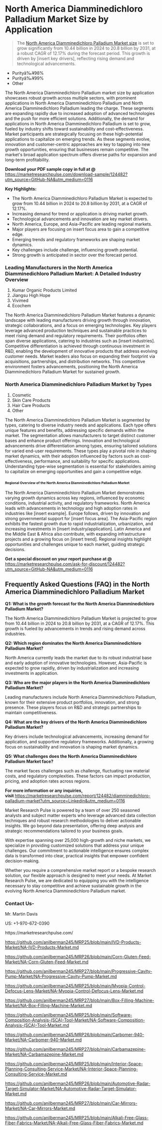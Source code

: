 <h1>North America Diamminedichloro Palladium Market&nbsp;Size by Application</h1><blockquote><p>The <a href="https://marketresearchpulse.com/download-sample/124482?utm_source=GitHub-NA&amp;utm_medium=0116">North America Diamminedichloro Palladium Market size</a> is set to grow significantly from 10.44 billion in 2024 to 20.8 billion by 2031, at a robust CAGR of 12.17% during the forecast period. This growth is driven by [insert key drivers], reflecting rising demand and technological advancements.</p></blockquote><ul><li>Purityâ‰¥98%<li> Purityâ‰¥99%<li> Other</li></ul><p>The North America Diamminedichloro Palladium market size by application showcases robust growth across multiple sectors, with prominent applications in North America Diamminedichloro Palladium and North America Diamminedichloro Palladium leading the charge. These segments are expanding rapidly due to increased adoption of advanced technologies and the push for more efficient solutions. Additionally, the demand for applications in North America Diamminedichloro Palladium is set to grow, fueled by industry shifts toward sustainability and cost-effectiveness. Market participants are strategically focusing on these high-potential applications to capitalize on emerging trends. As these segments evolve, innovation and customer-centric approaches are key to tapping into new growth opportunities, ensuring that businesses remain competitive. The market's broad application spectrum offers diverse paths for expansion and long-term profitability.</p><p><strong>Download your PDF sample copy in full at @ </strong><a href="https://marketresearchpulse.com/download-sample/124482?utm_source=GitHub-NA&amp;utm_medium=0116">https://marketresearchpulse.com/download-sample/124482?utm_source=GitHub-NA&amp;utm_medium=0116</a></p><p><strong>Key Highlights: </strong></p><ul><li>The North America Diamminedichloro Palladium Market is expected to grow from 10.44 billion in 2024 to 20.8 billion by 2031, at a CAGR of 12.17%.</li><li>Increasing demand for trend or application is driving market growth.</li><li>Technological advancements and innovation are key market drivers.</li><li>North America, Europe, and Asia-Pacific are leading regional markets.</li><li>Major players are focusing on insert focus area to gain a competitive edge.</li><li>Emerging trends and regulatory frameworks are shaping market dynamics.</li><li>Key challenges include challenge, influencing growth potential.</li><li>Strong growth is anticipated in sector over the forecast period.</li></ul><h3>Leading Manufacturers in the North America Diamminedichloro Palladium Market: A Detailed Industry Overview</h3><ol><li>Kumar Organic Products Limited</li><li>Jiangsu High Hope</li><li>Vivimed</li><li>Ecochem</li></ol><div class="flex max-w-full flex-col flex-grow"><div class="min-h-8 text-message flex w-full flex-col items-end gap-2 whitespace-normal break-words [.text-message+&amp;]:mt-5" dir="auto" data-message-author-role="assistant" data-message-id="fd8432e4-4910-450d-b182-61b7bfb0a01f" data-message-model-slug="gpt-4o"><div class="flex w-full flex-col gap-1 empty:hidden first:pt-[3px]"><div class="markdown prose w-full break-words dark:prose-invert light"><p>The North America Diamminedichloro Palladium Market features a dynamic landscape with leading manufacturers driving growth through innovation, strategic collaborations, and a focus on emerging technologies. Key players leverage advanced production techniques and sustainable practices to meet rising demand and regulatory requirements. Their portfolios often span diverse applications, catering to industries such as [insert industries]. Competitive differentiation is achieved through continuous investment in R&amp;D, enabling the development of innovative products that address evolving customer needs. Market leaders also focus on expanding their footprint via acquisitions, partnerships, and distribution networks. This competitive environment fosters advancements, positioning the North America Diamminedichloro Palladium Market for sustained growth.</p></div></div></div></div><h3>North America Diamminedichloro Palladium Market by Types</h3><ol><li>Cosmetic<li> Skin Care Products<li> Hair Care Products<li> Other</li></ol><div class="flex max-w-full flex-col flex-grow"><div class="min-h-8 text-message flex w-full flex-col items-end gap-2 whitespace-normal break-words [.text-message+&amp;]:mt-5" dir="auto" data-message-author-role="assistant" data-message-id="084470be-0bb7-4664-bddf-5156b4f41249" data-message-model-slug="gpt-4o-mini"><div class="flex w-full flex-col gap-1 empty:hidden first:pt-[3px]"><div class="markdown prose w-full break-words dark:prose-invert light"><p>The North America Diamminedichloro Palladium Market is segmented by types, catering to diverse industry needs and applications. Each type offers unique features and benefits, addressing specific demands within the market. The segmentation allows manufacturers to target distinct customer bases and enhance product offerings. Innovation and technological advancements drive differentiation among types, ensuring tailored solutions for varied end-user requirements. These types play a pivotal role in shaping market dynamics, with their adoption influenced by factors such as cost-effectiveness, performance, and suitability for specific applications. Understanding type-wise segmentation is essential for stakeholders aiming to capitalize on emerging opportunities and gain a competitive edge.</p></div></div></div></div><h3><span style="font-size: 11px;">Regional Overview of the North America Diamminedichloro Palladium Market</span></h3><div class="flex max-w-full flex-col flex-grow"><div class="min-h-8 text-message flex w-full flex-col items-end gap-2 whitespace-normal break-words [.text-message+&amp;]:mt-5" dir="auto" data-message-author-role="assistant" data-message-id="e9038762-ce64-4e30-91c9-9bd413514231" data-message-model-slug="gpt-4o-mini"><div class="flex w-full flex-col gap-1 empty:hidden first:pt-[3px]"><div class="markdown prose w-full break-words dark:prose-invert light"><p>The North America Diamminedichloro Palladium Market demonstrates varying growth dynamics across key regions, influenced by economic conditions, industrial activity, and regulatory frameworks. North America leads with advancements in technology and high adoption rates in industries like [insert example]. Europe follows, driven by innovation and strong governmental support for [insert focus area]. The Asia-Pacific region exhibits the fastest growth due to rapid industrialization, urbanization, and increasing investments in [insert industry/application]. Latin America and the Middle East &amp; Africa also contribute, with expanding infrastructure projects and a growing focus on [insert trend]. Regional insights highlight opportunities and challenges unique to each market, guiding strategic decisions.</p></div></div></div></div><p><strong>Get a special discount on your report purchase at @ </strong><a href="https://marketresearchpulse.com/ask-for-discount/124482?utm_source=GitHub-NA&amp;utm_medium=0116">https://marketresearchpulse.com/ask-for-discount/124482?utm_source=GitHub-NA&amp;utm_medium=0116</a></p><h2>Frequently Asked Questions (FAQ) in the North America Diamminedichloro Palladium Market</h2><p><strong>Q1: What is the growth forecast for the North America Diamminedichloro Palladium Market?</strong></p><p>The North America Diamminedichloro Palladium Market is projected to grow from 10.44 billion in 2024 to 20.8 billion by 2031, at a CAGR of 12.17%. This growth is fueled by advancements in trends and rising demand across industries.</p><p><strong>Q2: Which region dominates the North America Diamminedichloro Palladium Market?</strong></p><p>North America currently leads the market due to its robust industrial base and early adoption of innovative technologies. However, Asia-Pacific is expected to grow rapidly, driven by industrialization and increasing investments in application.</p><p><strong>Q3: Who are the major players in the North America Diamminedichloro Palladium Market?</strong></p><p>Leading manufacturers include North America Diamminedichloro Palladium, known for their extensive product portfolios, innovation, and strong presence. These players focus on R&amp;D and strategic partnerships to maintain competitiveness.</p><p><strong>Q4: What are the key drivers of the North America Diamminedichloro Palladium Market?</strong></p><p>Key drivers include technological advancements, increasing demand for application, and supportive regulatory frameworks. Additionally, a growing focus on sustainability and innovation is shaping market dynamics.</p><p><strong>Q5: What challenges does the North America Diamminedichloro Palladium Market face?</strong></p><p>The market faces challenges such as challenge, fluctuating raw material costs, and regulatory complexities. These factors can impact production, pricing, and adoption rates across regions.</p><p><strong>For more information or any inquiries, visit&nbsp;</strong><a href="https://marketresearchpulse.com/report/124482/diamminedichloro-palladium-market?utm_source=Linkedin&utm_medium=0116">https://marketresearchpulse.com/report/124482/diamminedichloro-palladium-market?utm_source=Linkedin&utm_medium=0116</a></p><p>Market Research Pulse is powered by a team of over 250 seasoned analysts and subject matter experts who leverage advanced data collection techniques and robust research methodologies to deliver actionable insights. We go beyond data presentation, offering deep analysis and strategic recommendations tailored to your business goals.</p><p>With expertise spanning over 25,000 high-growth and niche markets, we specialize in providing customized solutions that address your unique challenges. Our commitment to actionable intelligence ensures complex data is transformed into clear, practical insights that empower confident decision-making.</p><p>Whether you require a comprehensive market report or a bespoke research solution, our flexible approach is designed to meet your needs. At Market Research Pulse, we are dedicated to equipping you with the intelligence necessary to stay competitive and achieve sustainable growth in the evolving North America Diamminedichloro Palladium market.</p><h3><strong>Contact Us-</strong></h3><p>Mr. Martin Davis</p><p>US: +1-970-672-0390</p><p>https://marketresearchpulse.com/</p><p><a href="https://github.com/anilberman245/MRP25/blob/main/IVD-Products-Market/NA-IVD-Products-Market.md">https://github.com/anilberman245/MRP25/blob/main/IVD-Products-Market/NA-IVD-Products-Market.md</a></p><p><a href="https://github.com/anilberman245/MRP26/blob/main/Corn-Gluten-Feed-Market/NA-Corn-Gluten-Feed-Market.md">https://github.com/anilberman245/MRP26/blob/main/Corn-Gluten-Feed-Market/NA-Corn-Gluten-Feed-Market.md</a></p><p><a href="https://github.com/anilberman245/MRP27/blob/main/Progressive-Cavity-Pump-Market/NA-Progressive-Cavity-Pump-Market.md">https://github.com/anilberman245/MRP27/blob/main/Progressive-Cavity-Pump-Market/NA-Progressive-Cavity-Pump-Market.md</a></p><p><a href="https://github.com/anilberman245/MRP25/blob/main/Myopia-Control-Defocus-Lens-Market/NA-Myopia-Control-Defocus-Lens-Market.md">https://github.com/anilberman245/MRP25/blob/main/Myopia-Control-Defocus-Lens-Market/NA-Myopia-Control-Defocus-Lens-Market.md</a></p><p><a href="https://github.com/anilberman245/MRP27/blob/main/Box-Filling-Machine-Market/NA-Box-Filling-Machine-Market.md">https://github.com/anilberman245/MRP27/blob/main/Box-Filling-Machine-Market/NA-Box-Filling-Machine-Market.md</a></p><p><a href="https://github.com/anilberman245/MRP25/blob/main/Software-Composition-Analysis-(SCA)-Tool-Market/NA-Software-Composition-Analysis-(SCA)-Tool-Market.md">https://github.com/anilberman245/MRP25/blob/main/Software-Composition-Analysis-(SCA)-Tool-Market/NA-Software-Composition-Analysis-(SCA)-Tool-Market.md</a></p><p><a href="https://github.com/anilberman245/MRP26/blob/main/Carbomer-940-Market/NA-Carbomer-940-Market.md">https://github.com/anilberman245/MRP26/blob/main/Carbomer-940-Market/NA-Carbomer-940-Market.md</a></p><p><a href="https://github.com/anilberman245/MRP27/blob/main/Carbamazepine-Market/NA-Carbamazepine-Market.md">https://github.com/anilberman245/MRP27/blob/main/Carbamazepine-Market/NA-Carbamazepine-Market.md</a></p><p><a href="https://github.com/anilberman245/MRP25/blob/main/Interior-Space-Planning-Consulting-Service-Market/NA-Interior-Space-Planning-Consulting-Service-Market.md">https://github.com/anilberman245/MRP25/blob/main/Interior-Space-Planning-Consulting-Service-Market/NA-Interior-Space-Planning-Consulting-Service-Market.md</a></p><p><a href="https://github.com/anilberman245/MRP26/blob/main/Automotive-Radar-Target-Simulator-Market/NA-Automotive-Radar-Target-Simulator-Market.md">https://github.com/anilberman245/MRP26/blob/main/Automotive-Radar-Target-Simulator-Market/NA-Automotive-Radar-Target-Simulator-Market.md</a></p><p><a href="https://github.com/anilberman245/MRP27/blob/main/Car-Mirrors-Market/NA-Car-Mirrors-Market.md">https://github.com/anilberman245/MRP27/blob/main/Car-Mirrors-Market/NA-Car-Mirrors-Market.md</a></p><p><a href="https://github.com/anilberman245/MRP25/blob/main/Alkali-Free-Glass-Fiber-Fabrics-Market/NA-Alkali-Free-Glass-Fiber-Fabrics-Market.md">https://github.com/anilberman245/MRP25/blob/main/Alkali-Free-Glass-Fiber-Fabrics-Market/NA-Alkali-Free-Glass-Fiber-Fabrics-Market.md</a></p>

